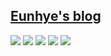 ## **[Eunhye's blog](https://717eunhye.github.io/)**

<img src="https://img.shields.io/badge/Python-green?style=flat&logo=python&logoColor=3776AB"/> <img src="https://img.shields.io/badge/PyTorch-yellow?style=flat&logo=PyTorch&logoColor=EE4C2C"/> <img src="https://img.shields.io/badge/MySQL-critical?style=flat&logo=MySQL&logoColor=blue"/>
<img src="https://img.shields.io/badge/Keras-F4C51C?style=flat&logo=Keras&logoColor=D00000"/> <img src="https://img.shields.io/badge/Apache Airflow-C4D600?style=flat&logo=Apache Airflow&logoColor=003A70"/>
